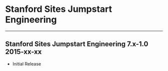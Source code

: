 # Stanford Sites Jumpstart Engineering
----------------------------------------

Stanford Sites Jumpstart Engineering 7.x-1.0  2015-xx-xx
------------------------------------------------------------
- Initial Release
